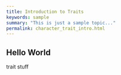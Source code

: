```yaml
---
title: Introduction to Traits
keywords: sample
summary: "This is just a sample topic..."
permalink: character_trait_intro.html
---
```


## Hello World
trait stuff